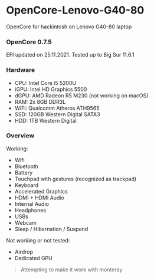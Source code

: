 # OpenCore-Lenovo-G40-80
OpenCore for hackintosh on Lenovo G40-80 laptop

### OpenCore 0.7.5
EFI updated on 25.11.2021. Tested up to Big Sur 11.6.1

### Hardware
- CPU: Intel Core i5 5200U
- iGPU: Intel HD Graphics 5500
- dGPU: AMD Radeon R5 M230 (not working on macOS)
- RAM: 2x 8GB DDR3L
- WiFi: Qualcomm Atheros ATH9565
- SSD: 120GB Western Digital SATA3
- HDD: 1TB Western Digital

### Overview
Working:
- Wifi
- Bluetooth
- Battery
- Touchpad with gestures (recognized as trackpad)
- Keyboard
- Accelerated Graphics
- HDMI + HDMI Audio
- Internal Audio
- Headphones
- USBs
- Webcam
- Sleep / Hibernation / Suspend

Not working or not tested:
- Airdrop
- Dedicated GPU

> Attempting to make it work with monteray
